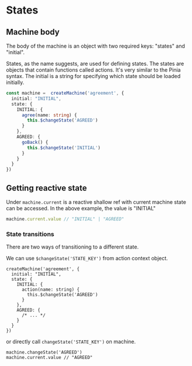 
# States
## Machine body
The body of the machine is an object with two required keys: "states" and "initial".

States, as the name suggests, are used for defining states. The states are objects that contain functions called actions. It's very similar to the Pinia syntax. The initial is a string for specifying which state should be loaded initially.

```typescript
const machine =  createMachine('agreement', {
  initial: "INITIAL",
  state: {
    INITIAL: {
      agree(name: string) {
        this.$changeState('AGREED')
      }
    },
    AGREED: {
      goBack() {
        this.$changeState('INITIAL')
      }
    }
  }
})
```

## Getting reactive state
Under `machine.current` is a reactive shallow ref with current machine state can be accessed. In the above example, the value is "INITIAL"

```typescript
machine.current.value // "INITIAL" | "AGREED"
```

### State transitions
There are two ways of transitioning to a different state.

We can use `$changeState('STATE_KEY')` from action context object.
```typescript{6}
createMachine('agreement', {
  initial: "INITIAL",
  state: {
    INITIAL: {
      action(name: string) {
        this.$changeState('AGREED')
      }
    },
    AGREED: {
      /* ... */
    }
  }
})
```

or directly call `changeState('STATE_KEY')` on machine.
```typescript{1}
machine.changeState('AGREED')
machine.current.value // "AGREED"
```
